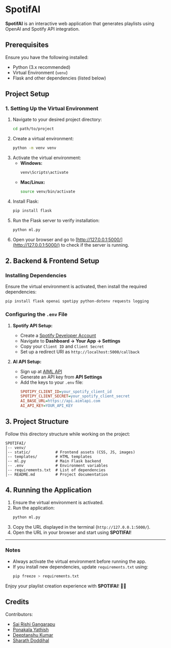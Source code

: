 # SpotifAI

**SpotifAI** is an interactive web application that generates playlists using OpenAI and Spotify API integration.

## Prerequisites

Ensure you have the following installed:

- Python (3.x recommended)
- Virtual Environment (`venv`)
- Flask and other dependencies (listed below)

## Project Setup

### 1. Setting Up the Virtual Environment

1. Navigate to your desired project directory:
   ```sh
   cd path/to/project
   ```
2. Create a virtual environment:
   ```sh
   python -m venv venv
   ```
3. Activate the virtual environment:
   - **Windows:**
     ```sh
     venv\Scripts\activate
     ```
   - **Mac/Linux:**
     ```sh
     source venv/bin/activate
     ```
4. Install Flask:
   ```sh
   pip install flask
   ```
5. Run the Flask server to verify installation:
   ```sh
   python ml.py
   ```
6. Open your browser and go to [http://127.0.0.1:5000/](http://127.0.0.1:5000/) to check if the server is running.

## 2. Backend & Frontend Setup

### Installing Dependencies

Ensure the virtual environment is activated, then install the required dependencies:

```sh
pip install flask openai spotipy python-dotenv requests logging
```

### Configuring the `.env` File

1. **Spotify API Setup:**

   - Create a [Spotify Developer Account](https://developer.spotify.com/)
   - Navigate to **Dashboard → Your App → Settings**
   - Copy your `Client ID` and `Client Secret`
   - Set up a redirect URI as `http://localhost:5000/callback`

2. **AI API Setup:**

   - Sign up at [AIML API](https://api.aimlapi.com/)
   - Generate an API key from **API Settings**
   - Add the keys to your `.env` file:
     ```ini
     SPOTIPY_CLIENT_ID=your_spotify_client_id
     SPOTIPY_CLIENT_SECRET=your_spotify_client_secret
     AI_BASE_URL=https://api.aimlapi.com
     AI_API_KEY=YOUR_API_KEY
     ```

## 3. Project Structure

Follow this directory structure while working on the project:

```
SPOTIFAI/
│-- venv/
│-- static/           # Frontend assets (CSS, JS, images)
│-- templates/        # HTML templates
│-- ml.py             # Main Flask backend
│-- .env              # Environment variables
│-- requirements.txt  # List of dependencies
│-- README.md         # Project documentation
```

## 4. Running the Application

1. Ensure the virtual environment is activated.
2. Run the application:
   ```sh
   python ml.py
   ```
3. Copy the URL displayed in the terminal (`http://127.0.0.1:5000/`).
4. Open the URL in your browser and start using **SPOTIFAI**!

---

### Notes

- Always activate the virtual environment before running the app.
- If you install new dependencies, update `requirements.txt` using:
  ```sh
  pip freeze > requirements.txt
  ```

Enjoy your playlist creation experience with **SPOTIFAI**! 🎵✨

## Credits

Contributors:

- [Sai Rishi Gangarapu](https://github.com/sairishigangarapu)
- [Ponakala Yathish](https://github.com/Ponakala-Yathish)
- [Deeptanshu Kumar](https://github.com/deeptanshukumar)
- [Sharath Doddihal](https://github.com/venkamita)

